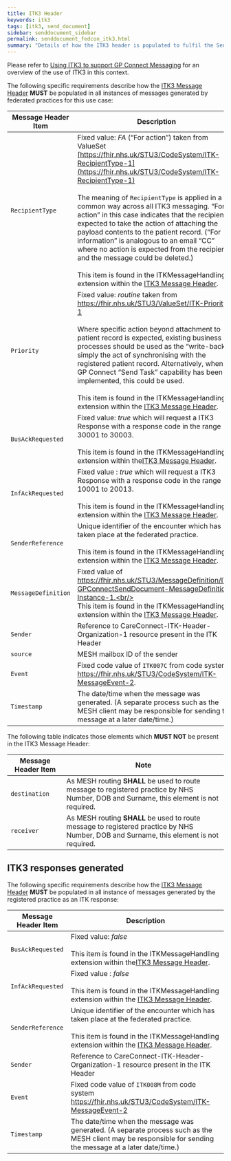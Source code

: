 ```yaml
---
title: ITK3 Header
keywords: itk3
tags: [itk3, send_document]
sidebar: senddocument_sidebar
permalink: senddocument_fedcon_itk3.html
summary: "Details of how the ITK3 header is populated to fulfil the Send Federated Consultation use case"
---
```


Please refer to [Using ITK3 to support GP Connect Messaging](integration_itk3.html) for an overview of the use of ITK3 in this context.

The following specific requirements describe how the [ITK3 Message Header](https://fhir.nhs.uk/STU3/StructureDefinition/ITK-MessageHeader-2) **MUST** be populated in all instances of messages generated by federated practices for this use case:


| Message Header Item |	Description |
| ------------------- | ------------ |
| `RecipientType` | Fixed value: *FA* (“For action”) taken from ValueSet [https://fhir.nhs.uk/STU3/CodeSystem/ITK-RecipientType-1](https://fhir.nhs.uk/STU3/CodeSystem/ITK-RecipientType-1) <br/>  <br/>  The meaning of `RecipientType` is applied in a common way across all ITK3 messaging.  “For action” in this case indicates that the recipient is expected to take the action of attaching the payload contents to the patient record. (“For information” is analogous to an email “CC” where no action is expected from the recipient, and the message could be deleted.) <br/>  <br/>  This item is found in the ITKMessageHandling extension within the [ITK3 Message Header](https://fhir.nhs.uk/STU3/StructureDefinition/ITK-MessageHeader-2). |
|`Priority` |	Fixed value: *routine* taken from https://fhir.nhs.uk/STU3/ValueSet/ITK-Priority-1 <br/>  <br/>  Where specific action beyond attachment to patient record is expected, existing business processes should be used as the “write-back” is simply the act of synchronising with the registered patient record. Alternatively, when the GP Connect “Send Task” capability has been implemented, this could be used. <br/>  <br/>  This item is found in the ITKMessageHandling extension within the [ITK3 Message Header](https://fhir.nhs.uk/STU3/StructureDefinition/ITK-MessageHeader-2). |
| `BusAckRequested` |	Fixed value: *true* which will request a ITK3 Response with a response code in the range 30001 to 30003. <br/>  <br/>  This item is found in the ITKMessageHandling extension within the[ITK3 Message Header](https://fhir.nhs.uk/STU3/StructureDefinition/ITK-MessageHeader-2). |
| `InfAckRequested` |Fixed value : *true* which will request a ITK3 Response with a response code in the range 10001 to 20013. <br/>  <br/>  This item is found in the ITKMessageHandling extension within the [ITK3 Message Header](https://fhir.nhs.uk/STU3/StructureDefinition/ITK-MessageHeader-2). |
| `SenderReference` |	Unique identifier of the encounter which has taken place at the federated practice.  <br/>  <br/>   This item is found in the ITKMessageHandling extension within the [ITK3 Message Header](https://fhir.nhs.uk/STU3/StructureDefinition/ITK-MessageHeader-2). |
| `MessageDefinition` | Fixed value of https://fhir.nhs.uk/STU3/MessageDefinition/ITK-GPConnectSendDocument-MessageDefinition-Instance-1.<br/>  <br/> This item is found in the ITKMessageHandling extension within the [ITK3 Message Header](https://fhir.nhs.uk/STU3/StructureDefinition/ITK-MessageHeader-2). |
| `Sender` | Reference to CareConnect-ITK-Header-Organization-1 resource present in the ITK Header |
| `source` | MESH mailbox ID of the sender |
| `Event` | Fixed code value of `ITK007C` from code system https://fhir.nhs.uk/STU3/CodeSystem/ITK-MessageEvent-2. |
| `Timestamp`	| The date/time when the message was generated. (A separate process such as the MESH client may be responsible for sending the message at a later date/time.) |

The following table indicates those elements which **MUST NOT** be present in the ITK3 Message Header:

| Message Header Item |	Note |
| ------------------- | ------------ |
| `destination`	| As MESH routing **SHALL** be used to route message to registered practice by NHS Number, DOB and Surname, this element is not required. |
| `receiver` |  As MESH routing **SHALL** be used to route message to registered practice by NHS Number, DOB and Surname, this element is not required. |

 
## ITK3 responses generated ##

The following specific requirements describe how the [ITK3 Message Header](https://fhir.nhs.uk/STU3/StructureDefinition/ITK-MessageHeader-2) **MUST** be populated in all instance of messages generated by the registered practice as an ITK response:

| Message Header Item |	Description |
| ------------------- | ------------ |
| `BusAckRequested` |	Fixed value: *false* <br/>  <br/>  This item is found in the ITKMessageHandling extension within the[ITK3 Message Header](https://fhir.nhs.uk/STU3/StructureDefinition/ITK-MessageHeader-2). |
| `InfAckRequested` |Fixed value : *false* <br/>  <br/>  This item is found in the ITKMessageHandling extension within the [ITK3 Message Header](https://fhir.nhs.uk/STU3/StructureDefinition/ITK-MessageHeader-2). |
| `SenderReference` |	Unique identifier of the encounter which has taken place at the federated practice.  <br/>  <br/>   This item is found in the ITKMessageHandling extension within the [ITK3 Message Header](https://fhir.nhs.uk/STU3/StructureDefinition/ITK-MessageHeader-2). |
| `Sender` | Reference to CareConnect-ITK-Header-Organization-1 resource present in the ITK Header |
| `Event` | Fixed code value of `ITK008M` from code system https://fhir.nhs.uk/STU3/CodeSystem/ITK-MessageEvent-2 |
| `Timestamp`	| The date/time when the message was generated. (A separate process such as the MESH client may be responsible for sending the message at a later date/time.) |

